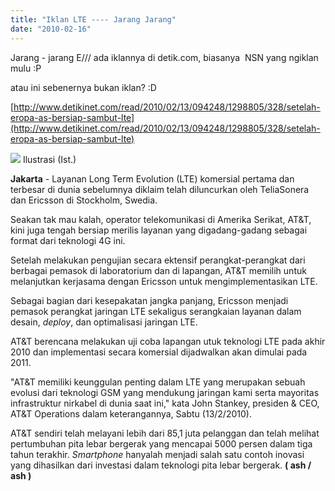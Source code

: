 ```yaml
---
title: "Iklan LTE ---- Jarang Jarang"
date: "2010-02-16"
---
```


Jarang - jarang E/// ada iklannya di detik.com, biasanya  NSN yang ngiklan mulu :P

atau ini sebenernya bukan iklan? :D

[http://www.detikinet.com/read/2010/02/13/094248/1298805/328/setelah-eropa-as-bersiap-sambut-lte](http://www.detikinet.com/read/2010/02/13/094248/1298805/328/setelah-eropa-as-bersiap-sambut-lte)

![](http://www.detikinet.com/images/content/2010/02/13/328/bwa150.JPG) Ilustrasi (Ist.)

**Jakarta** - Layanan Long Term Evolution (LTE) komersial pertama dan terbesar di dunia sebelumnya diklaim telah diluncurkan oleh TeliaSonera dan Ericsson di Stockholm, Swedia.

Seakan tak mau kalah, operator telekomunikasi di Amerika Serikat, AT&T, kini juga tengah bersiap merilis layanan yang digadang-gadang sebagai format dari teknologi 4G ini.

Setelah melakukan pengujian secara ektensif perangkat-perangkat dari berbagai pemasok di laboratorium dan di lapangan, AT&T memilih untuk melanjutkan kerjasama dengan Ericsson untuk mengimplementasikan LTE.

Sebagai bagian dari kesepakatan jangka panjang, Ericsson menjadi pemasok perangkat jaringan LTE sekaligus serangkaian layanan dalam desain, _deploy_, dan optimalisasi jaringan LTE.

AT&T berencana melakukan uji coba lapangan utuk teknologi LTE pada akhir 2010 dan implementasi secara komersial dijadwalkan akan dimulai pada 2011.

"AT&T memiliki keunggulan penting dalam LTE yang merupakan sebuah evolusi dari teknologi GSM yang mendukung jaringan kami serta mayoritas infrastruktur nirkabel di dunia saat ini," kata John Stankey, presiden & CEO, AT&T Operations dalam keterangannya, Sabtu (13/2/2010).

AT&T sendiri telah melayani lebih dari 85,1 juta pelanggan dan telah melihat pertumbuhan pita lebar bergerak yang mencapai 5000 persen dalam tiga tahun terakhir. _Smartphone_ hanyalah menjadi salah satu contoh inovasi yang dihasilkan dari investasi dalam teknologi pita lebar bergerak. **( ash / ash )**
